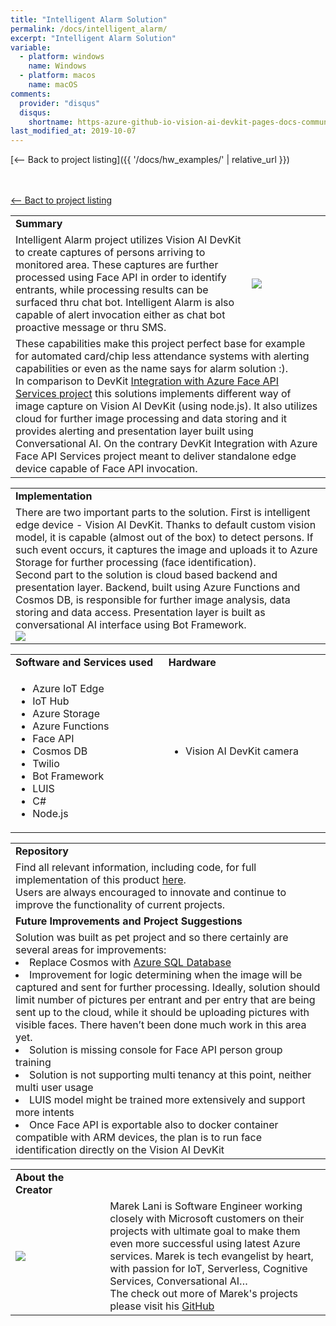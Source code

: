 ```yaml
---
title: "Intelligent Alarm Solution"
permalink: /docs/intelligent_alarm/
excerpt: "Intelligent Alarm Solution"
variable:
  - platform: windows
    name: Windows
  - platform: macos
    name: macOS
comments: 
  provider: "disqus"
  disqus: 
    shortname: https-azure-github-io-vision-ai-devkit-pages-docs-community-pr.disqus.com
last_modified_at: 2019-10-07
---
```

[<-- Back to project listing]({{ '/docs/hw_examples/' | relative_url }})

<html>
<br><br>
<a href="https://microsoft.github.io/ai-at-edge/docs/hw_examples/" target="_blank"><-- Bact to project listing</a><br>
<table><tr><td><b>Summary</b></td></tr>
<tr><td width="75%">
Intelligent Alarm project utilizes Vision AI DevKit to create captures of persons arriving to monitored area. These captures are further processed using Face API in order to identify entrants, while processing results can be surfaced thru chat bot. Intelligent Alarm is also capable of alert invocation either as chat bot proactive message or thru SMS.
</td><td width="25%">
<img src="{{'assets/images/intelligent_alarm.jpg' | relative_url}}">
</td></tr>
<tr><td colspan="2">
These capabilities make this project perfect base for example for automated card/chip less attendance systems with alerting capabilities or even as the name says for alarm solution :).<br>
In comparison to DevKit <a href=" https://azure.microsoft.com/en-us/services/cognitive-services/face/" target="_blank">Integration with Azure Face API Services project</a> this solutions implements different way of image capture on Vision AI DevKit (using node.js). It also utilizes cloud for further image processing and data storing and it provides alerting and presentation layer built using Conversational AI. On the contrary DevKit Integration with Azure Face API Services project meant to deliver standalone edge device capable of Face API invocation. 
<br> </td></tr>
</table></html>

<html><table>
<tr><td>
<b> Implementation </b> </td></tr>
<tr><td>
There are two important parts to the solution. First is intelligent edge device - Vision AI DevKit. Thanks to default custom vision model, it is capable (almost out of the box) to detect persons. If such event occurs, it captures the image and uploads it to Azure Storage for further processing (face identification).  <br>
Second part to the solution is cloud based backend and presentation layer. Backend, built using Azure Functions and Cosmos DB, is responsible for further image analysis, data storing and data access. Presentation layer is built as conversational AI interface using Bot Framework.
<br>

<img src="{{'assets/images/PROJECT_intelligent_alarm.png' | relative_url}}">

</td></tr>
</table></html>
<html><table>
<tr>
    <td width = "50%"> <b> Software and Services used</b> </td>
    <td width = "50%"> <b> Hardware </b> </td> 
    <td rowspan="24"></td> </tr>
 <tr>
    <td> <ul type="disc" >
            <li>Azure IoT Edge</li>
            <li>IoT Hub</li>
            <li>Azure Storage</li>
            <li>Azure Functions</li>
            <li>Face API</li>
            <li>Cosmos DB</li>
            <li>Twilio</li>
            <li>Bot Framework</li>
            <li>LUIS</li>
            <li>C#</li>
            <li>Node.js</li>
         </ul> 
   </td> 
    <td> <ul type="disc">
            <li>Vision AI DevKit camera</li>
         </ul>
   </td>
</tr> 
</table></html>  

<html><table>
<tr><td><b> Repository </b></td></tr>
<tr><td>
Find all relevant information, including code, for full implementation of this product <a href="https://github.com/MarekLani/VisionDevKit-Intelligent-Alarm" target="_blank">here</a>. <br>
Users are always encouraged to innovate and continue to improve the functionality of current projects. 
</td></tr>
<tr><td>
<b> Future Improvements and Project Suggestions </b> </td></tr>
<tr><td>
Solution was built as pet project and so there certainly are several areas for improvements:<br>
<li>Replace Cosmos with <a href="https://azure.microsoft.com/en-us/services/sql-database/" target="_blank">Azure SQL Database</a></li>
<li>Improvement for logic determining when the image will be captured and sent for further processing. Ideally, solution should limit number of pictures per entrant and per entry that are being sent up to the cloud, while it should be uploading pictures with visible faces. There haven’t been done much work in this area yet.</li>
<li>Solution is missing console for Face API person group training</li>
<li>Solution is not supporting multi tenancy at this point, neither multi user usage</li>
<li>LUIS model might be trained more extensively and support more intents</li>
<li>Once Face API is exportable also to docker container compatible with ARM devices, the plan is to run face identification directly on the Vision AI DevKit</li>

</td></tr>
</table></html>

<html><table>
<tr><td width="30%"><b> About the Creator </b> </td></tr>
<tr><td rowspan="2" width="30%"> <img src="{{'assets/images/PERSON_marek.png' | relative_url}}"> </td></tr>
<tr><td width = "70%">
Marek Lani is Software Engineer working closely with Microsoft customers on their projects with ultimate goal to make them even more successful using latest Azure services. Marek is tech evangelist by heart, with passion for IoT, Serverless, Cognitive Services, Conversational AI…
<br>
The check out more of Marek's projects please visit his <a href="https://github.com/MarekLani" target="_blank">GitHub</a>
</td></tr>
</table></html>


<!-- <div id="disqus_thread"></div>
<script>

/**
*  RECOMMENDED CONFIGURATION VARIABLES: EDIT AND UNCOMMENT THE SECTION BELOW TO INSERT DYNAMIC VALUES FROM YOUR PLATFORM OR CMS.
*  LEARN WHY DEFINING THESE VARIABLES IS IMPORTANT: https://disqus.com/admin/universalcode/#configuration-variables*/
/*
var disqus_config = function () {
this.page.url = https://azure.github.io/Vision-AI-DevKit-Pages/docs/community_project02#;  // Replace PAGE_URL with your page's canonical URL variable
this.page.identifier = community_project_05; // Replace PAGE_IDENTIFIER with your page's unique identifier variable
};
*/
(function() { // DON'T EDIT BELOW THIS LINE
var d = document, s = d.createElement('script');
s.src = 'https://https-azure-github-io-vision-ai-devkit-pages.disqus.com/embed.js';
s.setAttribute('data-timestamp', +new Date());
(d.head || d.body).appendChild(s);
})();
</script>
<noscript>Please enable JavaScript to view the <a href="https://disqus.com/?ref_noscript">comments powered by Disqus.</a></noscript>


 -->
